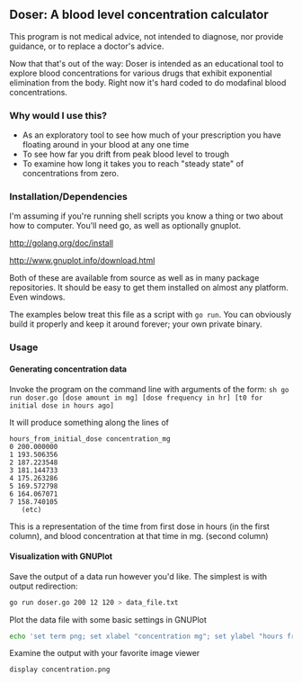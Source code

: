 ## Doser: A blood level concentration calculator
This program is not medical advice, not intended to diagnose, nor provide guidance, or to replace a doctor's advice.

Now that that's out of the way: Doser is intended as an educational tool to explore blood concentrations for various drugs that exhibit exponential elimination from the body. 
Right now it's hard coded to do modafinal blood concentrations.

### Why would I use this?

+ As an exploratory tool to see how much of your prescription you have floating around in your blood at any one time
+ To see how far you drift from peak blood level to trough
+ To examine how long it takes you to reach "steady state" of concentrations from zero.

### Installation/Dependencies

I'm assuming if you're running shell scripts you know a thing or two about how to computer. You'll need go, as well as optionally gnuplot.

http://golang.org/doc/install

http://www.gnuplot.info/download.html

Both of these are available from source as well as in many package repositories. It should be easy to get them installed on almost any platform. Even windows.

The examples below treat this file as a script with ```go run```. You can obviously build it properly and keep it around forever; your own private binary.

### Usage

#### Generating concentration data
Invoke the program on the command line with arguments of the form: ```sh go run doser.go [dose amount in mg] [dose frequency in hr] [t0 for initial dose in hours ago] ```

It will produce something along the lines of
```
hours_from_initial_dose concentration_mg
0 200.000000
1 193.506356
2 187.223548
3 181.144733
4 175.263286
5 169.572798
6 164.067071
7 158.740105
   (etc)
```

This is a representation of the time from first dose in hours (in the first column), and blood concentration at that time in mg. (second column)
#### Visualization with GNUPlot
Save the output of a data run however you'd like. The simplest is with output redirection:

```sh
go run doser.go 200 12 120 > data_file.txt
```

Plot the data file with some basic settings in GNUPlot 

```sh    
echo 'set term png; set xlabel "concentration mg"; set ylabel "hours from first dose"; plot "data_file.txt" using 1:2 with lines' | gnuplot > concentration.png
```

Examine the output with your favorite image viewer

```sh
display concentration.png
```

